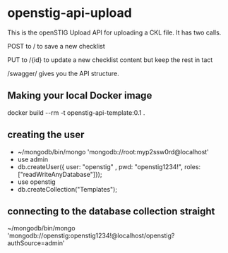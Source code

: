 # openstig-api-upload
This is the openSTIG Upload API for uploading a CKL file. It has two calls.

POST to / to save a new checklist

PUT to /{id} to update a new checklist content but keep the rest in tact

/swagger/ gives you the API structure.

## Making your local Docker image
docker build --rm -t openstig-api-template:0.1 .

## creating the user
* ~/mongodb/bin/mongo 'mongodb://root:myp2ssw0rd@localhost'
* use admin
* db.createUser({ user: "openstig" , pwd: "openstig1234!", roles: ["readWriteAnyDatabase"]});
* use openstig
* db.createCollection("Templates");

## connecting to the database collection straight
~/mongodb/bin/mongo 'mongodb://openstig:openstig1234!@localhost/openstig?authSource=admin'
